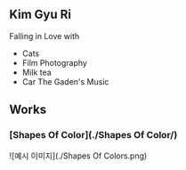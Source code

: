 ## Kim Gyu Ri
Falling in Love with
* Cats
* Film Photography
* Milk tea
* Car The Gaden's Music

## Works
### [Shapes Of Color](./Shapes Of Color/)
![예시 이미지](./Shapes Of Colors.png)

